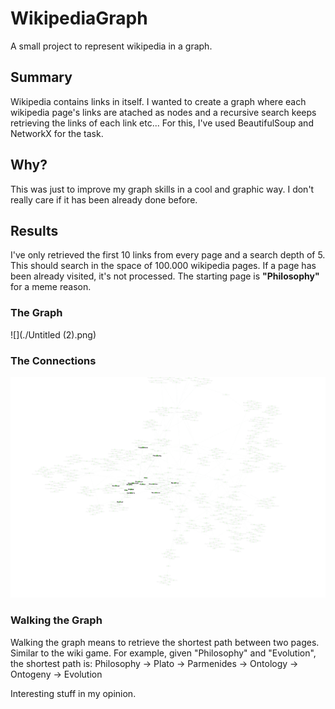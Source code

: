 # WikipediaGraph
A small project to represent wikipedia in a graph.


## Summary
Wikipedia contains links in itself. I wanted to create a graph where each wikipedia page's links are atached as nodes and a recursive search keeps retrieving the links of each link etc... For this, I've used BeautifulSoup and NetworkX for the task.


## Why?
This was just to improve my graph skills in a cool and graphic way. I don't really care if it has been already done before.


## Results
I've only retrieved the first 10 links from every page and a search depth of 5. This should search in the space of 100.000 wikipedia pages. If a page has been already visited, it's not processed. The starting page is **"Philosophy"** for a meme reason.


### The Graph
![](./Untitled (2).png)


### The Connections
![](./dasdasdasd.png)


### Walking the Graph
Walking the graph means to retrieve the shortest path between two pages. Similar to the wiki game.
For example, given "Philosophy" and "Evolution", the shortest path is: Philosophy -> Plato -> Parmenides -> Ontology -> Ontogeny -> Evolution

Interesting stuff in my opinion.
